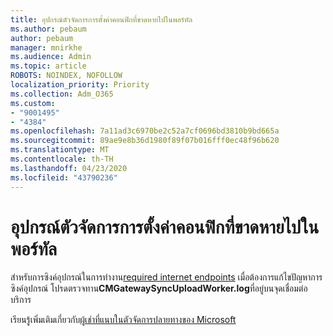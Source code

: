 ```yaml
---
title: อุปกรณ์ตัวจัดการการตั้งค่าคอนฟิกที่ขาดหายไปในพอร์ทัล
ms.author: pebaum
author: pebaum
manager: mnirkhe
ms.audience: Admin
ms.topic: article
ROBOTS: NOINDEX, NOFOLLOW
localization_priority: Priority
ms.collection: Adm_O365
ms.custom:
- "9001495"
- "4384"
ms.openlocfilehash: 7a11ad3c6970be2c52a7cf0696bd3810b9bd665a
ms.sourcegitcommit: 89ae9e8b36d1980f89f07b016fff0ec48f96b620
ms.translationtype: MT
ms.contentlocale: th-TH
ms.lasthandoff: 04/23/2020
ms.locfileid: "43790236"
---
```

# <a name="configuration-manager-devices-missing-in-the-portal"></a>อุปกรณ์ตัวจัดการการตั้งค่าคอนฟิกที่ขาดหายไปในพอร์ทัล

สําหรับการซิงค์อุปกรณ์ในการทํางาน[required internet endpoints](https://docs.microsoft.com/configmgr/tenant-attach/device-sync-actions#internet-endpoints) เมื่อต้องการแก้ไขปัญหาการซิงค์อุปกรณ์ โปรดตรวจทาน**CMGatewaySyncUploadWorker.log**ที่อยู่บนจุดเชื่อมต่อบริการ

เรียนรู้เพิ่มเติมเกี่ยวกับ[ผู้เช่าที่แนบในตัวจัดการปลายทางของ Microsoft](https://docs.microsoft.com/configmgr/tenant-attach/)
